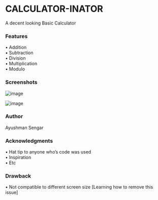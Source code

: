 
# CALCULATOR-INATOR  
A decent looking Basic Calculator  

### Features  
•	Addition  
•	Subtraction  
•	Division  
•	Multiplication  
•	Modulo  

### Screenshots  

![image](https://user-images.githubusercontent.com/58720921/121778018-8cb19e80-cbb2-11eb-8ae3-d11ab68d5c9e.png)

![image](https://user-images.githubusercontent.com/58720921/121778022-94714300-cbb2-11eb-887c-bcaa22efcd6e.png)

                                                     

### Author  
Ayushman Sengar  
### Acknowledgments  
•	Hat tip to anyone who’s code was used  
•	Inspiration  
•	Etc  
### Drawback  
•	Not compatible to different screen size [Learning how to remove this issue]  


